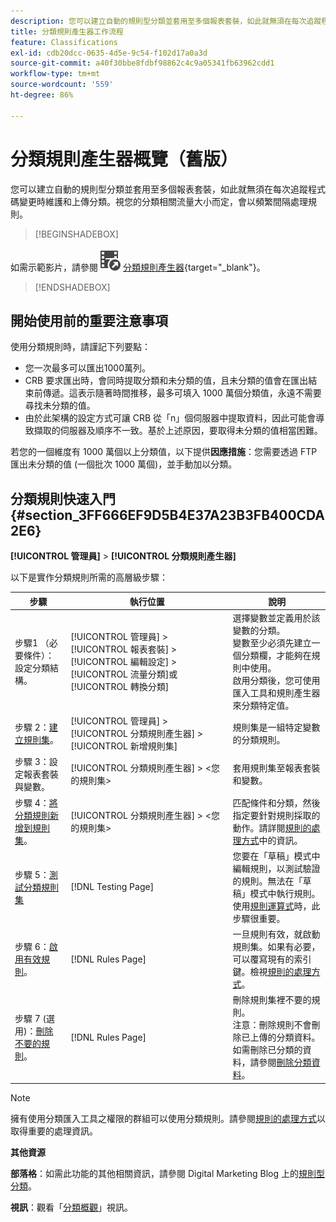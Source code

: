 ```yaml
---
description: 您可以建立自動的規則型分類並套用至多個報表套裝，如此就無須在每次追蹤程式碼變更時維護和上傳分類。視您的分類相關流量大小而定，會以頻繁間隔處理規則。
title: 分類規則產生器工作流程
feature: Classifications
exl-id: cdb20dcc-0635-4d5e-9c54-f102d17a0a3d
source-git-commit: a40f30bbe8fdbf98862c4c9a05341fb63962cdd1
workflow-type: tm+mt
source-wordcount: '559'
ht-degree: 86%

---
```


# 分類規則產生器概覽（舊版）

您可以建立自動的規則型分類並套用至多個報表套裝，如此就無須在每次追蹤程式碼變更時維護和上傳分類。視您的分類相關流量大小而定，會以頻繁間隔處理規則。

>[!BEGINSHADEBOX]

如需示範影片，請參閱![VideoCheckout](/help/assets/icons/VideoCheckedOut.svg) [分類規則產生器](https://video.tv.adobe.com/v/3434380?quality=12&learn=on&captions=chi_hant){target="_blank"}。

>[!ENDSHADEBOX]

## 開始使用前的重要注意事項

使用分類規則時，請謹記下列要點：

* 您一次最多可以匯出1000萬列。
* CRB 要求匯出時，會同時提取分類和未分類的值，且未分類的值會在匯出結束前傳遞。這表示隨著時間推移，最多可填入 1000 萬個分類值，永遠不需要尋找未分類的值。
* 由於此架構的設定方式可讓 CRB 從「n」個伺服器中提取資料，因此可能會導致擷取的伺服器及順序不一致。基於上述原因，要取得未分類的值相當困難。

若您的一個維度有 1000 萬個以上分類值，以下提供&#x200B;**因應措施**：您需要透過 FTP 匯出未分類的值 (一個批次 1000 萬個)，並手動加以分類。

## 分類規則快速入門 {#section_3FF666EF9D5B4E37A23B3FB400CDA2E6}

**[!UICONTROL 管理員]** > **[!UICONTROL 分類規則產生器]**

以下是實作分類規則所需的高層級步驟：

| 步驟 | 執行位置 | 說明 |
|--- |--- |--- |
| 步驟1 （必要條件）：設定分類結構。 | [!UICONTROL 管理員] > [!UICONTROL 報表套裝] > [!UICONTROL 編輯設定] > [!UICONTROL 流量分類]或[!UICONTROL 轉換分類] | 選擇變數並定義用於該變數的分類。<br>變數至少必須先建立一個分類欄，才能夠在規則中使用。<br>啟用分類後，您可使用匯入工具和規則產生器來分類特定值。 |
| 步驟 2：[建立規則集](classification-rule-set.md)。 | [!UICONTROL 管理員] > [!UICONTROL 分類規則產生器] > [!UICONTROL 新增規則集] | 規則集是一組特定變數的分類規則。 |
| 步驟 3：設定報表套裝與變數。 | [!UICONTROL 分類規則產生器] > &lt;您的規則集> | 套用規則集至報表套裝和變數。 |
| 步驟 4：[將分類規則新增到規則集](classification-quickstart-rules.md)。 | [!UICONTROL 分類規則產生器] > &lt;您的規則集> | 匹配條件和分類，然後指定要針對規則採取的動作。請詳閱[規則的處理方式](classification-quickstart-rules.md)中的資訊。 |
| 步驟 5：[測試分類規則集](classification-quickstart-rules.md) | [!DNL Testing Page] | 您要在「草稿」模式中編輯規則，以測試驗證的規則。無法在「草稿」模式中執行規則。<br>使用[規則運算式](classification-quickstart-rules.md)時，此步驟很重要。 |
| 步驟 6：[啟用有效規則](classification-rule-definitions.md)。 | [!DNL Rules Page] | 一旦規則有效，就啟動規則集。如果有必要，可以覆寫現有的索引鍵。檢視[規則的處理方式](classification-quickstart-rules.md)。 |
| 步驟 7 (選用)：[刪除不要的規則](classification-rule-definitions.md)。 | [!DNL Rules Page] | 刪除規則集裡不要的規則。<br>注意：刪除規則不會刪除已上傳的分類資料。 如需刪除已分類的資料，請參閱[刪除分類資料](/help/components/classifications/importer/t-delete-classification-data.md)。 |

>[!NOTE]
>
>擁有使用分類匯入工具之權限的群組可以使用分類規則。請參閱[規則的處理方式](classification-quickstart-rules.md)以取得重要的處理資訊。

**其他資源**

**部落格**：如需此功能的其他相關資訊，請參閱 Digital Marketing Blog 上的[規則型分類](https://theblog.adobe.com/rule-based-classifications-part-1-making-classifications-easier/)。

**視訊**：觀看「[分類概觀](https://experienceleague.adobe.com/docs/analytics-learn/tutorials/components/classifications/overview-of-classifications.html?lang=zh-Hant)」視訊。
